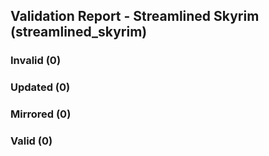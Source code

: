 ## Validation Report - Streamlined Skyrim (streamlined_skyrim)


### Invalid (0)
### Updated (0)
### Mirrored (0)
### Valid (0)
